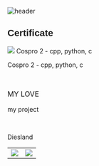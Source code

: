  ![header](https://capsule-render.vercel.app/api?type=waving&color=white&fontColor=black&text=MY_INFO&fontSize=25)
     <h2 style="font-family: Impact, Haettenschweiler, 'Arial Narrow Bold', sans-serif;">Certificate</h2>
   <p> 
	<p><img style="size: 20px;" src="https://docs.microsoft.com/ko-kr/media/learn/certification/badges/mta-badge.svg"/> 
	Cospro 2 - cpp, python, c </p> Cospro 2 - cpp, python, c </p>
</p>
    <br>
    <p style="font-style: normal; font-size: medium;">MY LOVE</p>
    <table>
	<tr style="border: none;"> 
		<td><img src="https://img.shields.io/badge/C-A8B9CC?style=flat-square&logo=C&logoColor=white"/></a></td> 
		<td><img src="https://img.shields.io/badge/C++-00599C?style=flat-square&logo=CPP&logoColor=white"/></a></td> 
	</tr>
	<p>my project</p>
	<br>
	<p>Diesland</p>
    </table>
